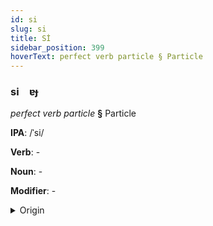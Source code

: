 ```yaml
---
id: si
slug: si
title: Sİ
sidebar_position: 399
hoverText: perfect verb particle § Particle
---
```


### si&emsp;<span kind="abugida">ɐɟ</span>

*perfect verb particle* **§** Particle

**IPA**: /ˈsi/

**Verb**: -

**Noun**: -

**Modifier**: -

<details>
    <summary>Origin</summary>
    German, Alemannic sii /siː/<br/>
    <em>Germanic Language Family</em>
</details>